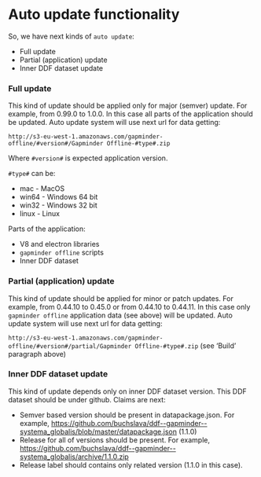# Auto update functionality

So, we have next kinds of `auto update`:

* Full update
* Partial (application) update
* Inner DDF dataset update

### Full update

This kind of update should be applied only for major (semver) update. For example, from 0.99.0 to 1.0.0. In this case all parts of the application should be updated. Auto update system will use next url for data getting: 

`http://s3-eu-west-1.amazonaws.com/gapminder-offline/#version#/Gapminder Offline-#type#.zip`

Where `#version#` is expected application version.

`#type#` can be:

* mac - MacOS
* win64 - Windows 64 bit
* win32 - Windows 32 bit
* linux - Linux

Parts of the application:

* V8 and electron libraries
* `gapminder offline` scripts
* Inner DDF dataset


### Partial (application) update

This kind of update should be applied for minor or patch updates. For example, from 0.44.10 to 0.45.0 or from 0.44.10 to 0.44.11. In this case only `gapminder offline` application data (see above) will be updated. Auto update system will use next url for data getting: 

`http://s3-eu-west-1.amazonaws.com/gapminder-offline/#version#/partial/Gapminder Offline-#type#.zip` (see ‘Build’ paragraph above)

### Inner DDF dataset update

This kind of update depends only on inner DDF dataset version. This DDF dataset should be under github. Claims are next:

* Semver based version should be present in datapackage.json. For example, https://github.com/buchslava/ddf--gapminder--systema_globalis/blob/master/datapackage.json  (1.1.0)
* Release for all of versions should be present. For example, https://github.com/buchslava/ddf--gapminder--systema_globalis/archive/1.1.0.zip
* Release label should contains only related version (1.1.0 in this case).
